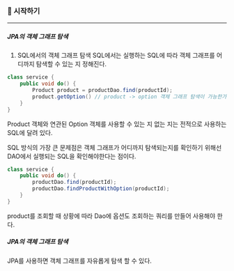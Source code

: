 ### 📢 시작하기

---
##### JPA의 객체 그래프 탐색


1. SQL에서의 객체 그래프 탐색
SQL에서는 실행하는 SQL에 따라 객체 그래프를 어디까지 탐색할 수 있는 지 정해진다.


```java
class service {
    public void do() {
        Product product = productDao.find(productId);
        product.getOption() // product -> option 객체 그래프 탐색이 가능한가?
    }
}
```

Product 객체와 연관된 Option 객체를 사용할 수 있는 지 없는 지는 전적으로 사용하는 SQL에 달려 있다.

SQL 방식의 가장 큰 문제점은 객체 그래프가 어디까지 탐색되는지를 확인하기 위해선 DAO에서 실행되는 SQL을 확인해야한다는 점이다.


```java
class service {
    public void do() {
        productDao.find(productId);
        productDao.findProductWithOption(productId);
    }
}
```

product를 조회할 때 상황에 따라 Dao에 옵션도 조회하는 쿼리를 만들어 사용해야 한다.


##### JPA의 객체 그래프 탐색
JPA를 사용하면 객체 그래프를 자유롭게 탐색 할 수 있다.






